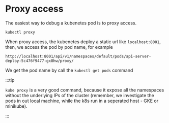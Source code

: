# Proxy access

The easiest way to debug a kubenetes pod is to proxy access. 

```
kubectl proxy
```

When proxy access, the kubenetes deploy a static url like `localhost:8001`, then, we access the pod by pod name, for example

```
http://localhost:8001/api/v1/namespaces/default/pods/api-server-deploy-5c476f9477-gx8hw/proxy/
```

We get the pod name by call the `kubectl get pods` command

:::tip

`kube proxy` is a very good command, because it expose all the namespaces without the underlying IPs of the cluster (remember, we investigate the pods in out local machine, while the k8s run in a seperated host - GKE or minikube).

:::